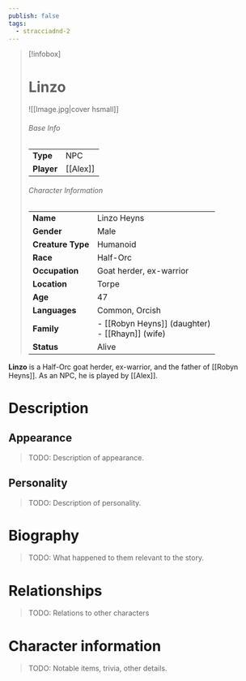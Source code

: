 ```yaml
---
publish: false
tags:
  - stracciadnd-2
---
```

> [!infobox]  
> # Linzo 
> ![[Image.jpg|cover hsmall]]  
> ###### Base Info
> | | |  
> |---|---|  
> | **Type** | NPC |
> | **Player** | [[Alex]] |
> ###### Character Information  
> | | |  
> |---|---|  
> | **Name** | Linzo Heyns |
> | **Gender** | Male | 
> | **Creature Type** | Humanoid |
> | **Race** | Half-Orc |  
> | **Occupation** | Goat herder, ex-warrior |  
> | **Location** | Torpe |
> | **Age** | 47 |
> | **Languages** | Common, Orcish |  
> | **Family** | - [[Robyn Heyns]] (daughter)<br>- [[Rhayn]] (wife) |
> | **Status** | Alive |

**Linzo** is a Half-Orc goat herder, ex-warrior, and the father of [[Robyn Heyns]]. As an NPC, he is played by [[Alex]].
# Description
## Appearance
> TODO: Description of appearance.
## Personality
> TODO: Description of personality.
# Biography
> TODO: What happened to them relevant to the story.
# Relationships
> TODO: Relations to other characters
# Character information
> TODO: Notable items, trivia, other details.